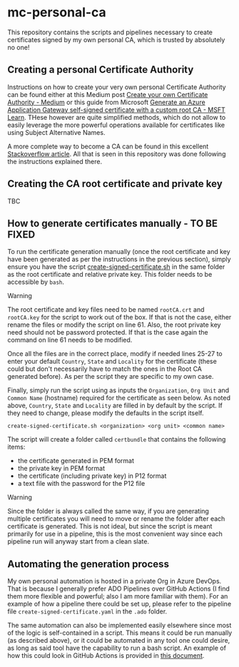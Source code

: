 # mc-personal-ca

This repository contains the scripts and pipelines necessary to create certificates signed by my own personal CA, which is trusted by absolutely no one!

## Creating a personal Certificate Authority

Instructions on how to create your very own personal Certificate Authority can be found either at this Medium post [Create your own Certificate Authority - Medium](https://priyalwalpita.medium.com/create-your-own-certificate-authority-47f49d0ba086) or this guide from Microsoft [Generate an Azure Application Gateway self-signed certificate with a custom root CA - MSFT Learn](https://learn.microsoft.com/en-us/azure/application-gateway/self-signed-certificates). THese however are quite simplified methods, which do not allow to easily leverage the more powerful operations available for certificates like using Subject Alternative Names.

A more complete way to become a CA can be found in this excellent [Stackoverflow article](https://stackoverflow.com/questions/21297139/how-do-you-sign-a-certificate-signing-request-with-your-certification-authority/21340898#21340898). All that is seen in this repository was done following the instructions explained there.

## Creating the CA root certificate and private key

TBC

## How to generate certificates manually - TO BE FIXED

To run the certificate generation manually (once the root certificate and key have been generated as per the instructions in the previous section), simply ensure you have the script [create-signed-certificate.sh](./create-signed-certificate.sh) in the same folder as the root certificate and relative private key. This folder needs to be accessible by `bash`.

> [!WARNING] 
> The root certificate and key files need to be named `rootCA.crt` and `rootCA.key` for the script to work out of the box. If that is not the case, either rename the files or modify the script on line 61. Also, the root private key need should not be password protected. If that is the case again the command on line 61 needs to be modified.

Once all the files are in the correct place, modify if needed lines 25-27 to enter your default `Country`, `State` and `Locality` for the certificate (these could but don't necessarily have to match the ones in the Root CA generated before). As per the script they are specific to my own case.

Finally, simply run the script using as inputs the `Organization`, `Org Unit` and `Common Name` (hostname) required for the certificate as seen below. As noted above, `Country`, `State` and `Locality` are filled in by default by the script. If they need to change, please modify the defaults in the script itself.

```
create-signed-certificate.sh <organization> <org unit> <common name>
```

The script will create a folder called `certbundle` that contains the following items:
* the certificate generated in PEM format
* the private key in PEM format
* the certificate (including private key) in P12 format
* a text file with the password for the P12 file

> [!WARNING] 
> Since the folder is always called the same way, if you are generating multiple certificates you will need to move or rename the folder after each certificate is generated. This is not ideal, but since the script is meant primarily for use in a pipeline, this is the most convenient way since each pipeline run will anyway start from a clean slate.

## Automating the generation process

My own personal automation is hosted in a private Org in Azure DevOps. That is because I generally prefer ADO Pipelines over GitHub Actions (I find them more flexible and powerful; also I am more familiar with them). For an example of how a pipeline there could be set up, please refer to the pipeline file `create-signed-certificate.yaml` in the `.ado` folder.

The same automation can also be implemented easily elsewhere since most of the logic is self-contained in a script. This means it could be run manually (as described above), or it could be automated in any tool one could desire, as long as said tool have the capability to run a bash script. An example of how this could look in GitHub Actions is provided in [this document](./doc/GH-Actions.md).
